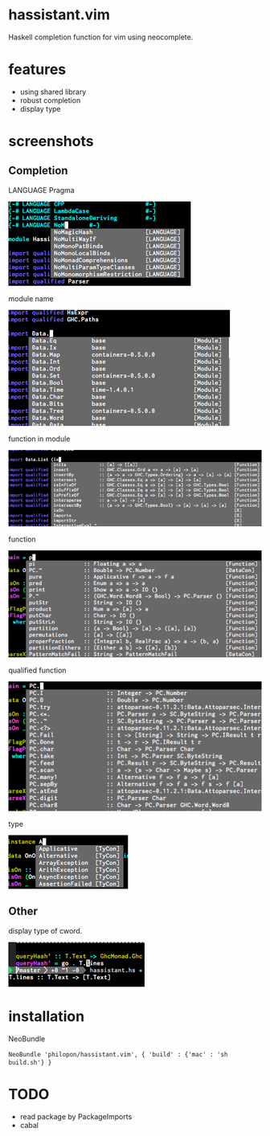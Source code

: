 hassistant.vim
==============

Haskell completion function for vim using neocomplete.

features
==============
* using shared library
* robust completion
* display type

screenshots
==============

Completion
-------------

LANGUAGE Pragma

![LANGUAGE pragma](img/LANGUAGE.png)

module name

![module name](img/module.png)

function in module

![functions in module completion](img/functions_in_module.png)

function

![function](img/function.png)

qualified function

![qualified function](img/qualified_function.png)

type

![type completion](img/type.png)

Other
-------------
display type of cword.

![display type of cword](img/cursor_type.png)


installation
==============

NeoBundle
```.vim
NeoBundle 'philopon/hassistant.vim', { 'build' : {'mac' : 'sh build.sh'} }
```

TODO
==============
* read package by PackageImports
* cabal

